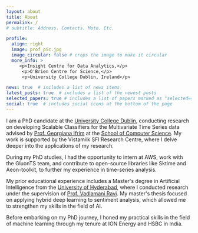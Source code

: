 ```yaml
---
layout: about
title: About
permalink: /
# subtitle: Address. Contacts. Moto. Etc.

profile:
  align: right
  image: prof_pic.jpg
  image_circular: false # crops the image to make it circular
  more_info: >
     <p>Insight Centre for Data Analytics,</p>
      <p>O'Brien Centre for Science,</p>
      <p>University College Dublin, Ireland</p>

news: true  # includes a list of news items
latest_posts: true  # includes a list of the newest posts
selected_papers: true # includes a list of papers marked as "selected={true}"
social: true  # includes social icons at the bottom of the page
---
```


I am a PhD candidate at the [University College Dublin](https://www.ucd.ie), conducting research on developing Scalable Classifiers for the Multivariate Time Series data advised by [Prof. Georgiana Ifrim](https://people.ucd.ie/georgiana.ifrim) at the [School of Computer Science](https://www.ucd.ie/cs/). My work is supported by the Vistamilk SFI Research Centre, where I delve deeper into the applications of my research.

During my PhD studies, I had the opportunity to intern at AWS, work with the GluonTS team, and contribute to open-source libraries like Sktime and Aeon-toolkit, to further my experience in time-series analysis.

My prior educational experience includes a Master's degree in Artificial Intelligence from the [University of Hyderabad](https://scis.uohyd.ac.in/), where I conducted research under the supervision of [Prof. Vadlamani Ravi](https://www.idrbt.ac.in/dr-v-ravi/). My master's thesis focused on applying hybrid deep learning to sentiment analysis, which allowed me to strengthen my skills in the field of AI.

Before embarking on my PhD journey, I honed my practical skills in the field of machine learning through my tenure at ION Energy and HSBC in India.